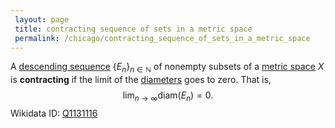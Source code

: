 ```yaml
---
 layout: page
 title: contracting sequence of sets in a metric space
 permalink: /chicago/contracting_sequence_of_sets_in_a_metric_space
---
```

A [descending sequence](https://mathgloss.github.io/MathGloss/chicago/descending_sequence_of_sets) $\{E_n\}_{n\in\mathbb N}$ of nonempty subsets of a [metric space](https://mathgloss.github.io/MathGloss/chicago/metric_space) $X$ is **contracting** if the limit of the [diameters](https://mathgloss.github.io/MathGloss/chicago/diameter_of_a_set) goes to zero. That is, $$\lim_{n\to \infty} \text{diam}(E_n) = 0.$$
Wikidata ID: [Q1131116](https://www.wikidata.org/wiki/Q1131116)